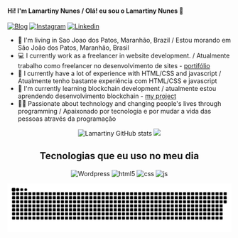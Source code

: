 #### Hi! I'm Lamartiny Nunes / Olá! eu sou o Lamartiny Nunes 🐺

[![Blog](https://img.shields.io/website?label=Perfil-dio&style=for-the-badge&url=https://www.dio.me/users/lamartinysjpatos)](https://www.dio.me/users/lamartinysjpatos)
[![Instagram](https://img.shields.io/badge/Instagram-E4405F?style=for-the-badge&logo=instagram&logoColor=white)](https://www.instagram.com/lamartinynunes/)
[![Linkedin](https://img.shields.io/badge/LinkedIn-0077B5?style=for-the-badge&logo=linkedin&logoColor=white)](https://www.linkedin.com/in/lamartiny-nunes/)


- 📍  I'm living in Sao Joao dos Patos, Maranhão, Brazil / Estou morando em São João dos Patos, Maranhão, Brasil
- 💻 I currently work as a freelancer in website development. / Atualmente trabalho como freelancer no desenvolvimento de sites - [portifólio](https://www.behance.net/lamartinynunes)
- 🚀 I currently have a lot of experience with HTML/CSS and javascript / Atualmente tenho bastante experiência com HTML/CSS e javascript
- 🌱 I'm currently learning blockchain development / atualmente estou aprendendo desenvolvimento blockchain - [my project](https://opensea.io/collection/mini-lionel-messi-collection)
- 👨‍💻 Passionate about technology and changing people's lives through programming / Apaixonado por tecnologia e por mudar a vida das pessoas através da programação

<div align="center">

  ![Lamartiny GitHub stats](https://github-readme-stats.vercel.app/api?username=Lamartiny&show_icons=true&theme=dracula)
  <img height="180em" src="https://github-readme-stats.vercel.app/api/top-langs/?username=Lamartiny&layout=compact&langs_count=7&theme=dracula"/>
  ## Tecnologias que eu uso no meu dia
  <img align="center" alt="Wordpress" src="https://img.shields.io/badge/Wordpress-21759B?style=for-the-badge&logo=wordpress&logoColor=white" />
  <img align="center" alt="html5" src="https://img.shields.io/badge/HTML5-E34F26?style=for-the-badge&logo=html5&logoColor=white" />
  <img align="center" alt="css" src="https://img.shields.io/badge/CSS3-1572B6?style=for-the-badge&logo=css3&logoColor=white" />
  <img align="center" alt="js" src="https://img.shields.io/badge/JavaScript-F7DF1E?style=for-the-badge&logo=javascript&logoColor=black" />

 ![snake gif](https://github.com/Lamartiny/Lamartiny/blob/output/github-contribution-grid-snake.svg)
  
</div>